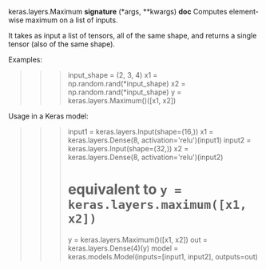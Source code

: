 keras.layers.Maximum
__signature__
(*args, **kwargs)
__doc__
Computes element-wise maximum on a list of inputs.

It takes as input a list of tensors, all of the same shape,
and returns a single tensor (also of the same shape).

Examples:

>>> input_shape = (2, 3, 4)
>>> x1 = np.random.rand(*input_shape)
>>> x2 = np.random.rand(*input_shape)
>>> y = keras.layers.Maximum()([x1, x2])

Usage in a Keras model:

>>> input1 = keras.layers.Input(shape=(16,))
>>> x1 = keras.layers.Dense(8, activation='relu')(input1)
>>> input2 = keras.layers.Input(shape=(32,))
>>> x2 = keras.layers.Dense(8, activation='relu')(input2)
>>> # equivalent to `y = keras.layers.maximum([x1, x2])`
>>> y = keras.layers.Maximum()([x1, x2])
>>> out = keras.layers.Dense(4)(y)
>>> model = keras.models.Model(inputs=[input1, input2], outputs=out)
